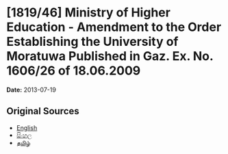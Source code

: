 # [1819/46] Ministry of Higher Education - Amendment to the Order Establishing the University of Moratuwa Published in Gaz. Ex. No. 1606/26 of 18.06.2009

**Date:** 2013-07-19

## Original Sources

- [English](https://documents.gov.lk/view/extra-gazettes/2013/7/1819-46_E.pdf)
- [සිංහල](https://documents.gov.lk/view/extra-gazettes/2013/7/1819-46_S.pdf)
- [தமிழ்](https://documents.gov.lk/view/extra-gazettes/2013/7/1819-46_T.pdf)
